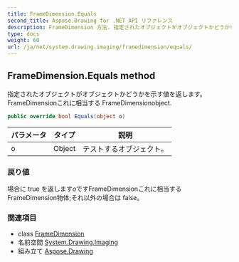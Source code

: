 ```yaml
---
title: FrameDimension.Equals
second_title: Aspose.Drawing for .NET API リファレンス
description: FrameDimension 方法. 指定されたオブジェクトがオブジェクトかどうかを示す値を返しますFrameDimensionこれに相当する FrameDimensionobject.
type: docs
weight: 60
url: /ja/net/system.drawing.imaging/framedimension/equals/
---
```

## FrameDimension.Equals method

指定されたオブジェクトがオブジェクトかどうかを示す値を返します。FrameDimensionこれに相当する FrameDimensionobject.

```csharp
public override bool Equals(object o)
```

| パラメータ | タイプ | 説明 |
| --- | --- | --- |
| o | Object | テストするオブジェクト。 |

### 戻り値

場合に true を返します*o*ですFrameDimensionこれに相当する FrameDimension物体;それ以外の場合は false。

### 関連項目

* class [FrameDimension](../)
* 名前空間 [System.Drawing.Imaging](../../framedimension/)
* 組み立て [Aspose.Drawing](../../../)



